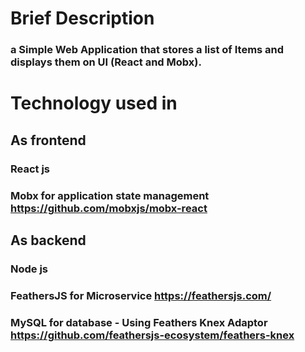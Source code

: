# Brief Description
### a Simple Web Application that stores a list of Items and displays them on UI (React and Mobx).
# Technology used in 
## As frontend
### React js 
### Mobx for application state management  https://github.com/mobxjs/mobx-react
## As backend
### Node js
### FeathersJS for Microservice https://feathersjs.com/
###  MySQL for database - Using Feathers Knex Adaptor https://github.com/feathersjs-ecosystem/feathers-knex
